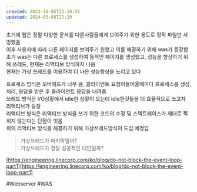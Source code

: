 ```yaml
---
created: 2023-10-05T23:19:55
updated: 2024-03-08T23:20
---
```

초기에 웹은 정말 다양한 문서를 다른사람들에게 보여주기 위한 용도로 정적 파일만 서빙했음  
이후 사용자에 따라 다른 페이지를 보여주기 원했고 이를 해결하기 위해 was가 등장함  
초기 was는 다른 프로세스를 생성하여 동적인 페이지를 생성했고, 성능을 향상하기 위해 쓰레드, 현재는 리액티브 방식까지 나옴  
현재는 가상 쓰레드를 이용하여 더 나은 성능향상을 노리고 있다

프로세스 방식은 오버헤드가 너무 큼, 클라이언트 요청이들어올때마다 프로세스를 생성, 처리, 응답을 받은 후 클라이언트 응답을 내려줌  
쓰레드 방식은 I/O상황에서 idle한 상황이 오는데 idle한것들을 더 효율적으로 쓰고자 리액티브가 등장  
리액티브 방식은 리액티브 방식을 쓰기 위한 코드의 수정 및 스택트레이스가 제대로 찍히지 않는다는 단점이 잇음  
위의 리액티브 방식을 해결하기 위해 가상쓰레드방식이 도입 예정임


> 가상쓰레드가 마지막일까?  
> 가상쓰레드가 정말 성공적인 대안일까?

[https://engineering.linecorp.com/ko/blog/do-not-block-the-event-loop-part1](https://engineering.linecorp.com/ko/blog/do-not-block-the-event-loop-part1)

#Webserver
#WAS